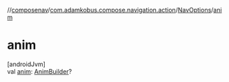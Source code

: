 //[composenav](../../../index.md)/[com.adamkobus.compose.navigation.action](../index.md)/[NavOptions](index.md)/[anim](anim.md)

# anim

[androidJvm]\
val [anim](anim.md): [AnimBuilder](https://developer.android.com/reference/kotlin/androidx/navigation/AnimBuilder.html)?
